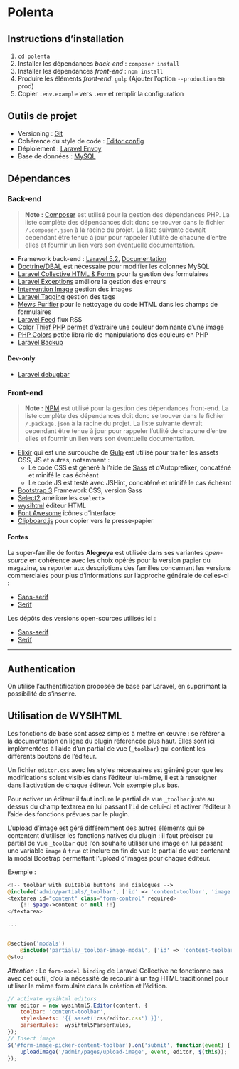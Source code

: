 Polenta
=======

## Instructions d’installation

1. `cd polenta`
2. Installer les dépendances _back-end_ : `composer install`
3. Installer les dépendances _front-end_ : `npm install`
4. Produire les éléments _front-end_: `gulp` (Ajouter l’option `--production`  en prod)
5. Copier `.env.example` vers `.env` et remplir la configuration


## Outils de projet

- Versioning : [Git](http://git-scm.com)
- Cohérence du style de code : [Editor config](http://editorconfig.org)
- Déploiement : [Laravel Envoy](https://laravel.com/docs/5.2/envoy)
- Base de données : [MySQL](https://www.mysql.com)

## Dépendances

### Back-end

> **Note :** [Composer](https://getcomposer.org) est utilisé pour la gestion des dépendances PHP. La liste complète des dépendances doit donc se trouver dans le fichier `/.composer.json` à la racine du projet. La liste suivante devrait cependant être tenue à jour pour rappeler l’utilité de chacune d’entre elles et fournir un lien vers son éventuelle documentation.

- Framework back-end : [Laravel 5.2](http://laravel.com), [Documentation](http://laravel.com/docs/5.2)
- [Doctrine/DBAL](https://github.com/doctrine/dbal) est nécessaire pour modifier les colonnes MySQL
- [Laravel Collective HTML & Forms](http://laravelcollective.com/docs/5.2/html) pour la gestion des formulaires
- [Laravel Exceptions](https://github.com/GrahamCampbell/Laravel-Exceptions) améliore la gestion des erreurs 
- [Intervention Image](https://github.com/Intervention/image) gestion des images
- [Laravel Tagging](https://github.com/rtconner/laravel-tagging) gestion des tags
- [Mews Purifier](https://github.com/mewebstudio/Purifier) pour le nettoyage du code HTML dans les champs de formulaires
- [Laravel Feed](https://github.com/spatie/laravel-feed) flux RSS
- [Color Thief PHP](https://github.com/ksubileau/color-thief-php) permet d’extraire une couleur dominante d’une image
- [PHP Colors](https://github.com/mexitek/phpColors) petite librairie de manipulations des couleurs en PHP
- [Laravel Backup](https://github.com/spatie/laravel-backup)

#### Dev-only
- [Laravel debugbar](https://github.com/barryvdh/laravel-debugbar)
 

### Front-end

> **Note :** [NPM](https://www.npmjs.com) est utilisé pour la gestion des dépendances front-end. La liste complète des dépendances doit donc se trouver dans le fichier `/.package.json` à la racine du projet. La liste suivante devrait cependant être tenue à jour pour rappeler l’utilité de chacune d’entre elles et fournir un lien vers son éventuelle documentation.

- [Elixir](http://laravel.com/docs/5.1/elixir) qui est une surcouche de [Gulp](http://gulpjs.com) est utilisé pour traiter les assets CSS, JS et autres, notamment :
    - Le code CSS est généré à l’aide de [Sass](http://sass-lang.com) et d’Autoprefixer, concaténé et minifé le cas échéant
    - Le code JS est testé avec JSHint, concaténé et minifé le cas échéant
- [Bootstrap 3](http://getbootstrap.com) Framework CSS, version Sass
- [Select2](https://github.com/select2/select2) améliore les `<select>`
- [wysihtml](https://github.com/Voog/wysihtml) éditeur HTML
- [Font Awesome](http://fontawesome.io) icônes d’înterface
- [Clipboard.js](https://clipboardjs.com) pour copier vers le presse-papier

#### Fontes

La super-famille de fontes __Alegreya__ est utilisée dans ses variantes _open-source_ en cohérence avec les choix opérés pour la version papier du magazine, se reporter aux descriptions des familles concernant les versions commerciales pour plus d’informations sur l’approche générale de celles-ci :
- [Sans-serif](http://www.huertatipografica.com/en/fonts/alegreya-sans-ht)
- [Serif](http://www.huertatipografica.com/en/fonts/alegreya-ht-pro)

Les dépôts des versions open-sources utilisés ici :
- [Sans-serif](https://github.com/huertatipografica/Alegreya-Sans)
- [Serif](https://github.com/huertatipografica/Alegreya-libre)


---


## Authentication

On utilise l’authentification proposée de base par Laravel, en supprimant la possibilité de s’inscrire.


## Utilisation de WYSIHTML

Les fonctions de base sont assez simples à mettre en œuvre : se référer à la documentation en ligne du plugin référencée plus haut. Elles sont ici implémentées à l’aide d’un partial de vue (`_toolbar`) qui contient les différents boutons de l’éditeur.

Un fichier `editor.css` avec les styles nécessaires est généré pour que les modifications soient visibles dans l’éditeur lui-même, il est à renseigner dans l’activation de chaque éditeur. Voir exemple plus bas.

Pour activer un éditeur il faut inclure le partial de vue `_toolbar` juste au dessus du champ textarea en lui passant l’`id` de celui-ci et activer l’éditeur à l’aide des fonctions prévues par le plugin. 

L’upload d’image est géré différemment des autres éléments qui se contentent d’utiliser les fonctions natives du plugin : il faut préciser au partial de vue `_toolbar` que l’on souhaite utiliser une image en lui passant une variable `image` à `true` et inclure en fin de vue le partial de vue contenant la modal Boostrap permettant l’upload d’images pour chaque éditeur.


Exemple :

```php
<!-- toolbar with suitable buttons and dialogues -->
@include('admin/partials/_toolbar', ['id' => 'content-toolbar', 'image' => true])
<textarea id="content" class="form-control" required>
    {!! $page->content or null !!}
</textarea>

...


@section('modals')
    @include('partials/_toolbar-image-modal', ['id' => 'content-toolbar'])
@stop
```

_Attention_ : Le `form-model binding` de Laravel Collective ne fonctionne pas avec cet outil, d’où la nécessité de recourir à un tag HTML traditionnel pour utiliser le même formulaire dans la création et l’édition.

```javascript
// activate wysihtml editors
var editor = new wysihtml5.Editor(content, {
    toolbar: 'content-toolbar',
    stylesheets: '{{ asset('css/editor.css') }}',
    parserRules:  wysihtml5ParserRules,
});
// Insert image
$('#form-image-picker-content-toolbar').on('submit', function(event) {
    uploadImage('/admin/pages/upload-image', event, editor, $(this));
});
```
